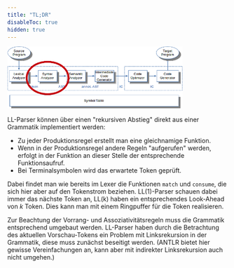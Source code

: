 ```yaml
---
title: "TL;DR"
disableToc: true
hidden: true
---
```



![](images/architektur_cb_parser.png)

LL-Parser können über einen "rekursiven Abstieg" direkt aus einer Grammatik implementiert werden:
-   Zu jeder Produktionsregel erstellt man eine gleichnamige Funktion.
-   Wenn in der Produktionsregel andere Regeln "aufgerufen" werden, erfolgt in der Funktion an
    dieser Stelle der entsprechende Funktionsaufruf.
-   Bei Terminalsymbolen wird das erwartete Token geprüft.

Dabei findet man wie bereits im Lexer die Funktionen `match` und `consume`, die sich hier aber
auf den Tokenstrom beziehen. LL(1)-Parser schauen dabei immer das nächste Token an, LL(k) haben
ein entsprechendes Look-Ahead von $k$ Token. Dies kann man mit einem Ringpuffer für die Token
realisieren.

Zur Beachtung der Vorrang- und Assoziativitätsregeln muss die Grammatik entsprechend umgebaut
werden. LL-Parser haben durch die Betrachtung des aktuellen Vorschau-Tokens ein Problem mit
Linksrekursion in der Grammatik, diese muss zunächst beseitigt werden. (ANTLR bietet hier gewisse
Vereinfachungen an, kann aber mit indirekter Linksrekursion auch nicht umgehen.)
